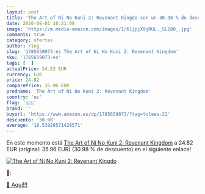 ```yaml
---
layout: post
title: 'The Art of Ni No Kuni 2: Revenant Kingdo con un 30.98 % de descuento'
date: 2020-08-01 16:21:08
image: 'https://m.media-amazon.com/images/I/61jpjX9jRUL._SL200_.jpg'
comments: true
category: ofertas
author: ring
slug: '1785659073-es The Art of Ni No Kuni 2: Revenant Kingdom'
sku: '1785659073-es'
tags: [  ]
actualPrice: 24.82 EUR
currency: EUR
price: 24.82
comparePrice: 35.96 EUR
prodname: 'The Art of Ni No Kuni 2: Revenant Kingdom'
country: 'es'
flag: '🇪🇸'
brand: ''
buyurl: 'https://www.amazon.es/dp/1785659073/?tag=tolees-21'
descuento: '30.98'
average: '18.53928571428571'
---
```


En este momento está [The Art of Ni No Kuni 2: Revenant Kingdom](https://www.amazon.es/dp/1785659073/?tag=tolees-21) a 24.82 EUR (original: 35.96 EUR) (30.98 %  de descuento) en el siguiente enlace!

[![The Art of Ni No Kuni 2: Revenant Kingdo](https://m.media-amazon.com/images/I/61jpjX9jRUL._SL200_.jpg)](https://www.amazon.es/dp/1785659073/?tag=tolees-21)

🔎:


[🛒 Aquí!!!](https://www.amazon.es/dp/1785659073/?tag=tolees-21)
